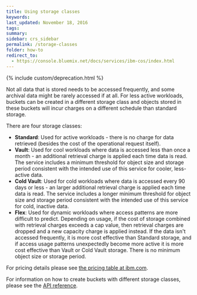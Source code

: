 ```yaml
---
title: Using storage classes
keywords:
last_updated: November 18, 2016
tags:
summary:
sidebar: crs_sidebar
permalink: /storage-classes
folder: how-to
redirect_to:
  - https://console.bluemix.net/docs/services/ibm-cos/index.html
---
```


{% include custom/deprecation.html %}

Not all data that is stored needs to be accessed frequently, and some archival data might be rarely accessed if at all.  For less active workloads, buckets can be created in a different storage class and objects stored in these buckets will incur charges on a different schedule than standard storage.

There are four storage classes:

*  **Standard**: Used for active workloads - there is no charge for data retrieved (besides the cost of the operational request itself).
*  **Vault**: Used for cool workloads where data is accessed less than once a month - an additional retrieval charge is applied each time data is read. The service includes a minimum threshold for object size and storage period consistent with the intended use of this service for cooler, less-active data.
*  **Cold Vault**: Used for cold workloads where data is accessed every 90 days or less - an larger additional retrieval charge is applied each time data is read. The service includes a longer minimum threshold for object size and storage period consistent with the intended use of this service for cold, inactive data.
*  **Flex**: Used for dynamic workloads where access patterns are more difficult to predict. Depending on usage, if the cost of storage combined with retrieval charges exceeds a cap value, then retrieval charges are dropped and a new capacity charge is applied instead. If the data isn't accessed frequently, it is more cost effective than Standard storage, and if access usage patterns unexpectedly become more active it is more cost effective than Vault or Cold Vault storage. There is no minimum object size or storage period.

For pricing details please see [the pricing table at ibm.com](https://www.ibm.com/cloud-computing/bluemix/pricing-object-storage#s3api).

For information on how to create buckets with different storage classes, please see the [API reference](https://ibm-public-cos.github.io/crs-docs/api-reference#create-a-vault-bucket).
